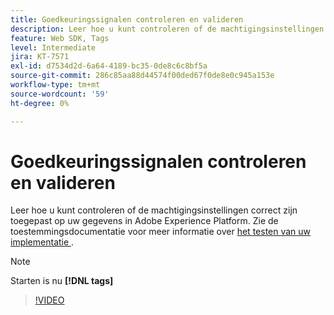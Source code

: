 ```yaml
---
title: Goedkeuringssignalen controleren en valideren
description: Leer hoe u kunt controleren of de machtigingsinstellingen correct zijn toegepast op uw gegevens in Adobe Experience Platform.
feature: Web SDK, Tags
level: Intermediate
jira: KT-7571
exl-id: d7534d2d-6a64-4189-bc35-0de8c6c8bf5a
source-git-commit: 286c85aa88d44574f00ded67f0de8e0c945a153e
workflow-type: tm+mt
source-wordcount: '59'
ht-degree: 0%

---
```


# Goedkeuringssignalen controleren en valideren

Leer hoe u kunt controleren of de machtigingsinstellingen correct zijn toegepast op uw gegevens in Adobe Experience Platform. Zie de toestemmingsdocumentatie voor meer informatie over [ het testen van uw implementatie ](https://experienceleague.adobe.com/docs/experience-platform/landing/governance-privacy-security/consent/adobe/overview.html?lang=nl-NL#test-implementation).

>[!NOTE]
>
> Starten is nu **[!DNL tags]**

>[!VIDEO](https://video.tv.adobe.com/v/332696/?learn=on&enablevpops)
